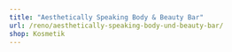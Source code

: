 ```yaml
---
title: "Aesthetically Speaking Body & Beauty Bar"
url: /reno/aesthetically-speaking-body-und-beauty-bar/
shop: Kosmetik
---
```


